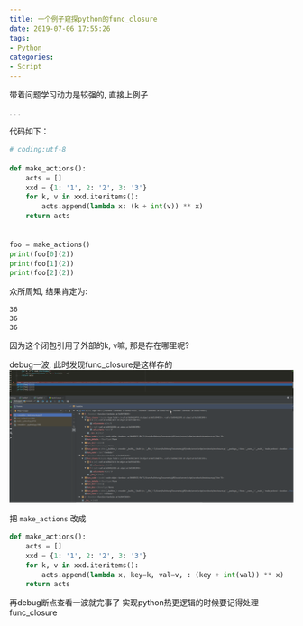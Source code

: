 ```yaml
---
title: 一个例子窥探python的func_closure
date: 2019-07-06 17:55:26
tags:
- Python
categories:
- Script
---
```



带着问题学习动力是较强的, 直接上例子

**. . .**<!-- more -->

代码如下：

``` python
# coding:utf-8

def make_actions():
	acts = []
	xxd = {1: '1', 2: '2', 3: '3'}
	for k, v in xxd.iteritems():
		acts.append(lambda x: (k + int(v)) ** x)
	return acts


foo = make_actions()
print(foo[0](2))
print(foo[1](2))
print(foo[2](2))
```

众所周知, 结果肯定为:

```
36
36
36
```

因为这个闭包引用了外部的k, v嘛, 那是存在哪里呢?

debug一波, 此时发现func_closure是这样存的
![python_func_closure_1](/img/python_func_closure/python_func_closure_1.png)


把 `make_actions` 改成
``` python
def make_actions():
	acts = []
	xxd = {1: '1', 2: '2', 3: '3'}
	for k, v in xxd.iteritems():
		acts.append(lambda x, key=k, val=v, : (key + int(val)) ** x)
	return acts
```
再debug断点查看一波就完事了
实现python热更逻辑的时候要记得处理func_closure
